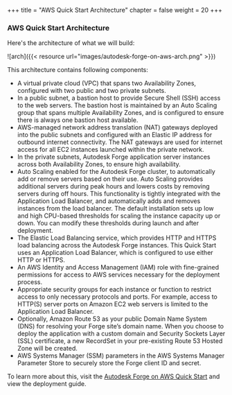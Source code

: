 +++
title = "AWS Quick Start Architecture"
chapter = false
weight = 20
+++

### AWS Quick Start Architecture
Here's the architecture of what we will build:

![arch]({{< resource url="images/autodesk-forge-on-aws-arch.png" >}})

This architecture contains following components:

- A virtual private cloud (VPC) that spans two Availability Zones, configured with two public and two private subnets.
- In a public subnet, a bastion host to provide Secure Shell (SSH) access to the web servers. The bastion host is maintained by an Auto Scaling group that spans multiple Availability Zones, and is configured to ensure there is always one bastion host available.
- AWS-managed network address translation (NAT) gateways deployed into the public subnets and configured with an Elastic IP address for outbound internet connectivity. The NAT gateways are used for internet access for all EC2 instances launched within the private network.
- In the private subnets, Autodesk Forge application server instances across both Availability Zones, to ensure high availability.
- Auto Scaling enabled for the Autodesk Forge cluster, to automatically add or remove servers based on their use. Auto Scaling provides additional servers during peak hours and lowers costs by removing servers during off hours. This functionality is tightly integrated with the Application Load Balancer, and automatically adds and removes instances from the load balancer. The default installation sets up low and high CPU-based thresholds for scaling the instance capacity up or down. You can modify these thresholds during launch and after deployment.  
- The Elastic Load Balancing service, which provides HTTP and HTTPS load balancing across the Autodesk Forge instances. This Quick Start uses an Application Load Balancer, which is configured to use either HTTP or HTTPS. 
- An AWS Identity and Access Management (IAM) role with fine-grained permissions for access to AWS services necessary for the deployment process.  
- Appropriate security groups for each instance or function to restrict access to only necessary protocols and ports. For example, access to HTTP(S) server ports on Amazon EC2 web servers is limited to the Application Load Balancer. 
- Optionally, Amazon Route 53 as your public Domain Name System (DNS) for resolving your Forge site’s domain name. When you choose to deploy the application with a custom domain and Security Sockets Layer (SSL) certificate, a new RecordSet in your pre-existing Route 53 Hosted Zone will be created.
- AWS Systems Manager (SSM) parameters in the AWS Systems Manager Parameter Store to securely store the Forge client ID and secret.


To learn more about this, visit the [Autodesk Forge on AWS Quick Start](https://aws.amazon.com/quickstart/architecture/autodesk-forge/) and view the deployment guide.